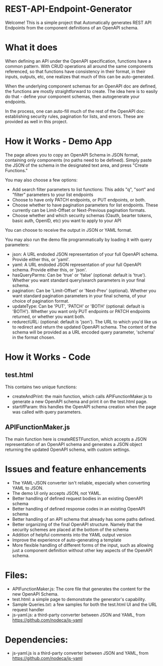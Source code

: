 # REST-API-Endpoint-Generator
Welcome! This is a simple project that Automatically generates REST API Endpoints from the component definitions of an OpenAPI schema.

# What it does

When defining an API under the OpenAPI specification, functions have a common pattern. With CRUD operations all around the same components referenced, so that functions have consistency in their format, in their inputs, outputs, etc, one realizes that much of this can be auto-generated.

When the underlying component schemas for an OpenAPI doc are defined, the functions are mostly straightforward to create. The idea here is to easily do that - define your component schemas, then autogenerate your endpoints.

In the process, one can auto-fill much of the rest of the OpenAPI doc: establishing security rules, pagination for lists, and errors.  These are provided as well in this project.

# How it Works - Demo App

The page allows you to copy an OpenAPI Schema in JSON format, containing only components (no paths need to be defined).  Simply paste the JSON of the schema in the designated text area, and press "Create Functions."

You may also choose a few options:
- Add search filter parameters to list functions: This adds "q", "sort" and "filter" parameters to your list endpoints
- Choose to have only PATCH endpoints, or PUT endpoints, or both.
- Choose whether to have pagination parameters for list endpoints. These currently can be Limit-Offset or Next-Previous pagination formats.
- Choose whether and which security schemas (Oauth, bearter tokens, basic auth, OpenID, etc) you want to apply to your API

You can choose to receive the output in JSON or YAML format.

You may also run the demo file programmatically by loading it with query parameters:

- json: A URL endoded JSON representation of your full OpenAPI schema. Provide either this, or 'yaml'.
- yaml: A URL endoded JSON representation of your full OpenAPI schema. Provide either this, or 'json'.
- hasQueryParms: Can be 'true' or 'false' (optional: default is 'true'). Whether you want standard query/search parameters in your final schema.
- pagination: Can be 'Limit-Offset' or 'Next-Prev' (optional). Whether you want standard pagination parameters in your final schema, of your choice of pagination format.
- updateType: Can be 'PUT', 'PATCH' or 'BOTH' (optional: default is 'BOTH'). Whether you want only PUT endpoints or PATCH endpoints returned, or whether you want both.
- redurectURL: (optional: default is 'json'). The URL to which you'd like us to redirect and return the updated OpenAPI schema. The content of the schema will be provided as a URL encoded query parameter, 'schema' in the format chosen.

# How it Works - Code

## test.html

This contains two unique functions:

- createAndPrint: the main function, which calls APIFunctionMaker.js to generate a new OpenAPI schema and print it on the test.html page.
- startifParam: this handles the OpenAPI schema creation when the page was called with query parameters.

## APIFunctionMaker.js

The main function here is createRESTFunction, which accepts a JSON representation of an OpenAPI schema and generates a JSON object returning the updated OpenAPI schema, with custom settings.

# Issues and feature enhancements

- The YAML-JSON converter isn't reliable, especially when converting YAML to JSON.
- The demo UI only accepts JSON, not YAML.
- Better handling of defined request bodies in an existing OpenAPI schema
- Better handling of defined response codes in an existing OpenAPI schema
- Better handling of an API schema that already has some paths defined.
- Better organizing of the final OpenAPI structure. Namely that the security schemes are placed at the bottom of the schema
- Addition of helpful comments into the YAML output version
- Improve the experience of auto-generating a template
- More flexible handling of different forms of the input, such as allowing just a component definition without other key aspects of the OpenAPI schema.

# Files:

- APIFunctionMaker.js: The core file that generates the content for the new OpenAPI Schema.
- test.html: a simple page to demonstrate the generator's capability.
- Sample Queries.txt: a few samples for both the test.html UI and the URL request handler
- js-yaml.js: a third-party converter between JSON and YAML, from https://github.com/nodeca/js-yaml

# Dependencies:
- js-yaml.js is a third-party converter between JSON and YAML, from https://github.com/nodeca/js-yaml
